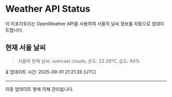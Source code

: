 
# Weather API Status

이 리포지토리는 OpenWeather API를 사용하여 서울의 날씨 정보를 자동으로 업데이트합니다.

## 현재 서울 날씨
> 서울의 현재 날씨: overcast clouds, 온도: 22.28°C, 습도: 94%

⏳ 업데이트 시간: 2025-09-01 21:21:26 (UTC)

---
자동 업데이트 봇에 의해 관리됩니다.
